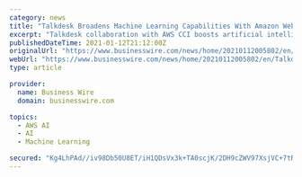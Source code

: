 ```yaml
---
category: news
title: "Talkdesk Broadens Machine Learning Capabilities With Amazon Web Services Contact Center Intelligence"
excerpt: "Talkdesk collaboration with AWS CCI boosts artificial intelligence integration and customer experience personalization."
publishedDateTime: 2021-01-12T21:12:00Z
originalUrl: "https://www.businesswire.com/news/home/20210112005802/en/Talkdesk-Broadens-Machine-Learning-Capabilities-With-Amazon-Web-Services-Contact-Center-Intelligence"
webUrl: "https://www.businesswire.com/news/home/20210112005802/en/Talkdesk-Broadens-Machine-Learning-Capabilities-With-Amazon-Web-Services-Contact-Center-Intelligence"
type: article

provider:
  name: Business Wire
  domain: businesswire.com

topics:
  - AWS AI
  - AI
  - Machine Learning

secured: "Kg4LhPAd//iv98Db50U8ET/iH1QDsVx3k+TA0scjK/2DH9cZWV97XsjVC+7tRDPwUg1KC2P6QUQl45H3lt7EsvbnbJVZ1AEIi+x3STWUp18wd+wHqM3Na/yfno1LXsq/6p6m1EyjX/a5uG92YvSjBxRHj64lSzjnTKL/k8rGvxL2w2Lfl/61/FHjShOpCD91KzLeLYR71HWopD3LYOFZmOOaZ780Egw4WKmra+KM2NBpP6MNF+geek/IU1JLGzQIcN8PiZmGAPeO5N6km8NRHj6sI10EScgspQJ2TPJO8kl38qhchTIM44kz1+0Jh98ytqutU5yOoc8sH2B0t6C2yT9sTDrZuG78/tB+wySCTog=;moUeUJtB2KRqaOpfQ9MplQ=="
---
```


